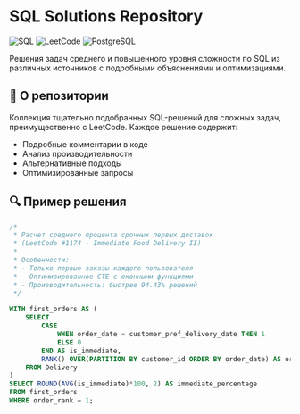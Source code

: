 # SQL Solutions Repository

![SQL](https://img.shields.io/badge/SQL-Intermediate%2B-blue)
![LeetCode](https://img.shields.io/badge/LeetCode-Solutions-orange)
![PostgreSQL](https://img.shields.io/badge/PostgreSQL-Compatible-brightgreen)

Решения задач среднего и повышенного уровня сложности по SQL из различных источников с подробными объяснениями и оптимизациями.

## 📌 О репозитории

Коллекция тщательно подобранных SQL-решений для сложных задач, преимущественно с LeetCode. Каждое решение содержит:

- Подробные комментарии в коде
- Анализ производительности
- Альтернативные подходы
- Оптимизированные запросы

## 🔍 Пример решения

```sql
/*
 * Расчет среднего процента срочных первых доставок 
 * (LeetCode #1174 - Immediate Food Delivery II)
 *
 * Особенности:
 * - Только первые заказы каждого пользователя
 * - Оптимизированное CTE с оконными функциями
 * - Производительность: быстрее 94.43% решений
 */

WITH first_orders AS (
    SELECT 
        CASE
            WHEN order_date = customer_pref_delivery_date THEN 1
            ELSE 0
        END AS is_immediate,
        RANK() OVER(PARTITION BY customer_id ORDER BY order_date) AS order_rank
    FROM Delivery
)
SELECT ROUND(AVG(is_immediate)*100, 2) AS immediate_percentage
FROM first_orders
WHERE order_rank = 1;
